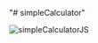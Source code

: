 "# simpleCalculator" 

![simpleCalculatorJS](https://user-images.githubusercontent.com/98715271/153721422-da9b43fc-48e8-4d30-85ab-8ba0c4775658.png)
